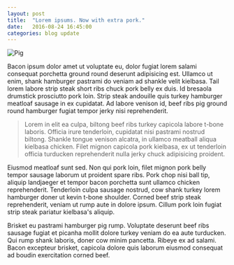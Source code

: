 ```yaml
---
layout: post
title:  "Lorem ipsums. Now with extra pork."
date:   2016-08-24 16:45:00
categories: blog update
---
```


![Pig](http://www.drawingcoach.com/image-files/pig_cartoon_st5.gif)

Bacon ipsum dolor amet ut voluptate eu, dolor fugiat lorem salami consequat porchetta ground round deserunt adipisicing est.
Ullamco ut enim, shank hamburger pastrami do veniam ad shankle velit kielbasa. Tail lorem labore strip steak short ribs
chuck pork belly ex duis. Id bresaola drumstick prosciutto pork loin. Strip steak andouille quis turkey hamburger meatloaf sausage
in ex cupidatat. Ad labore venison id, beef ribs pig ground round hamburger fugiat tempor jerky nisi reprehenderit.
<!--more-->

>Lorem in elit ea culpa, biltong beef ribs turkey capicola labore t-bone laboris. Officia irure tenderloin, cupidatat nisi pastrami
nostrud biltong. Shankle tongue venison alcatra, in ullamco meatball aliqua kielbasa chicken. Filet mignon capicola pork kielbasa,
ex ut tenderloin officia turducken reprehenderit nulla jerky chuck adipisicing proident.

Eiusmod meatloaf sunt sed. Non qui pork loin, filet mignon pork belly tempor sausage laborum ut proident spare ribs. Pork chop
nisi ball tip, aliquip landjaeger et tempor bacon porchetta sunt ullamco chicken reprehenderit. Tenderloin culpa sausage nostrud,
cow shank turkey lorem hamburger doner ut kevin t-bone shoulder. Corned beef strip steak reprehenderit, veniam ut rump aute in
dolore ipsum. Cillum pork loin fugiat strip steak pariatur kielbasa's aliquip.

Brisket eu pastrami hamburger pig rump. Voluptate deserunt beef ribs sausage fugiat et picanha mollit dolore turkey veniam do ea
aute turducken. Qui rump shank laboris, doner cow minim pancetta. Ribeye ex ad salami. Bacon excepteur brisket, capicola dolore
quis laborum eiusmod consequat ad boudin exercitation corned beef.